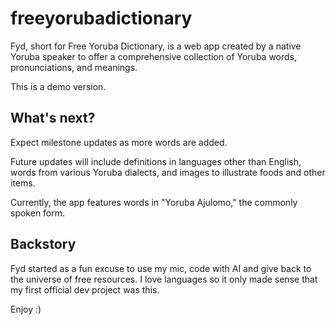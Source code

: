 # freeyorubadictionary
Fyd, short for Free Yoruba Dictionary, is a web app created by a native Yoruba speaker to offer a comprehensive collection of Yoruba words, pronunciations, and meanings.

This is a demo version.

## What's next?
Expect milestone updates as more words are added. 

Future updates will include definitions in languages other than English, words from various Yoruba dialects, and images to illustrate foods and other items.

Currently, the app features words in "Yoruba Ajulomo," the commonly spoken form.

## Backstory
Fyd started as a fun excuse to use my mic, code with AI and give back to the universe of free resources. I love languages so it only made sense that my first official dev project was this. 

Enjoy :)
